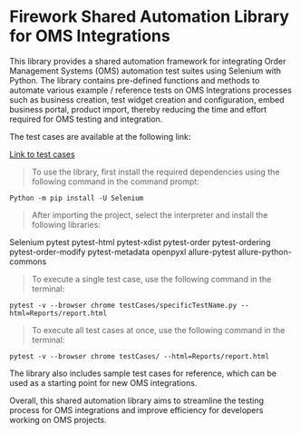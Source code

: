 
# Firework Shared Automation Library for OMS Integrations

This library provides a shared automation framework for integrating Order Management Systems (OMS) automation test suites using Selenium with Python. The library contains pre-defined functions and methods to automate various example / reference tests on OMS Integrations processes such as business creation, test widget creation and configuration, embed business portal, product import, thereby reducing the time and effort required for OMS testing and integration. 


The test cases are available at the following link:

[Link to test cases](https://docs.google.com/spreadsheets/d/1IS0BytdmsBmJMJFvEk3wP-HVo6kysE9gaLd6OTJDI0U/edit?usp=sharing)

> To use the library, first install the required dependencies using the following command in the command prompt:

 
```` Python -m pip install -U Selenium ````

> After importing the project, select the interpreter and install the following libraries:

Selenium
pytest
pytest-html
pytest-xdist
pytest-order
pytest-ordering
pytest-order-modify
pytest-metadata
openpyxl
allure-pytest
allure-python-commons


> To execute a single test case, use the following command in the terminal:

 
```` pytest -v --browser chrome testCases/specificTestName.py --html=Reports/report.html ```` 

> To execute all test cases at once, use the following command in the terminal:

 
```` pytest -v --browser chrome testCases/ --html=Reports/report.html ````

The library also includes sample test cases for reference, which can be used as a starting point for new OMS integrations.

Overall, this shared automation library aims to streamline the testing process for OMS integrations and improve efficiency for developers working on OMS projects.
